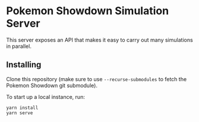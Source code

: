 # Pokemon Showdown Simulation Server

This server exposes an API that makes it easy to carry out many simulations in
parallel.

## Installing

Clone this repository (make sure to use `--recurse-submodules` to fetch the
Pokemon Showdown git submodule).

To start up a local instance, run:

```
yarn install
yarn serve
```
